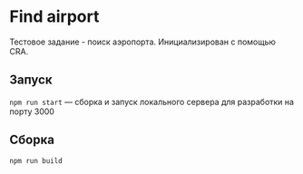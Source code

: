 # Find airport

Тестовое задание - поиск аэропорта. Инициализирован с помощью CRA.

## Запуск

`npm run start` — сборка и запуск локального сервера для разработки на порту 3000

## Сборка

`npm run build`